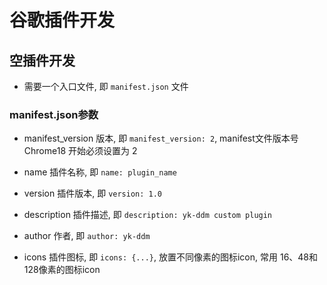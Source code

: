 # 谷歌插件开发

## 空插件开发

- 需要一个入口文件, 即 `manifest.json` 文件

### manifest.json参数

- manifest_version 版本, 即 `manifest_version: 2`, manifest文件版本号  Chrome18 开始必须设置为 2

- name 插件名称, 即 `name: plugin_name`

- version 插件版本, 即 `version: 1.0`

- description 插件描述, 即 `description: yk-ddm custom plugin`

- author 作者, 即 `author: yk-ddm`

- icons 插件图标, 即 `icons: {...}`, 放置不同像素的图标icon, 常用 16、48和128像素的图标icon

